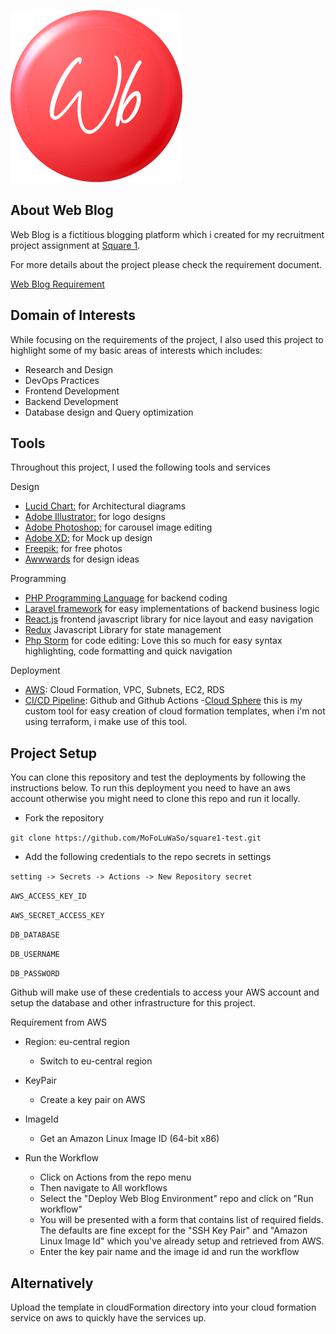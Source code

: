 ![Web Blog logo](./public/images//logo/webblog_logo.png "Web Blog logo")
## About Web Blog

Web Blog is a fictitious blogging platform which i created for my recruitment project assignment at [Square 1](https://square1.io/).

For more details about the project please check the requirement document.

[Web Blog Requirement](https://github.com/MoFoLuWaSo/square1-test/blob/master/Square1-WebBlog%20Requirements%20Document.pdf)

## Domain of Interests
While focusing on the requirements of the project, I also used this project to highlight some of my basic areas of interests which includes:

- Research and Design
- DevOps Practices
- Frontend Development
- Backend Development
- Database design and Query optimization

## Tools

Throughout this project, I used the following tools and services

Design
- [Lucid Chart:](https://www.lucidchart.com/) for Architectural diagrams
- [Adobe Illustrator:](https://www.adobe.com/products/illustrator.html) for logo designs
- [Adobe Photoshop:](https://www.adobe.com/products/photoshop.html) for carousel image editing 
- [Adobe XD:](https://www.adobe.com/products/xd.html) for Mock up design
- [Freepik:](https://www.freepik.com) for free photos
- [Awwwards](https://www.awwwards.com) for design ideas

Programming
- [PHP Programming Language](https://php.net) for backend coding 
- [Laravel framework](https://laravel.com) for easy implementations of backend business logic
- [React.js](https://reactjs.org/) frontend javascript library for nice layout and easy navigation
- [Redux](https://redux.js.org/) Javascript Library for state management
- [Php Storm](https://www.jetbrains.com/phpstorm) for code editing: Love this so much for easy syntax highlighting, code formatting and quick navigation

Deployment 
- [AWS](https://aws.amazon.com): Cloud Formation, VPC, Subnets, EC2, RDS
- [CI/CD Pipeline](https://github.com): Github and Github Actions
-[Cloud Sphere](https://github.com/MoFoLuWaSo/CloudSphere) this is my custom tool for easy creation of cloud formation templates, when i'm not using terraform, i make use of this tool.


 ## Project Setup 
 
 You can clone this repository and test the deployments by following the instructions below.
 To run this deployment you need to have an aws account otherwise you might need to clone this
 repo and run it locally.
 
- Fork the repository 

`git clone https://github.com/MoFoLuWaSo/square1-test.git`

- Add the following credentials to the repo secrets in settings

`setting -> Secrets -> Actions -> New Repository secret`

`AWS_ACCESS_KEY_ID`

`AWS_SECRET_ACCESS_KEY`

`DB_DATABASE`

`DB_USERNAME`

`DB_PASSWORD`

 Github will make use of these credentials to access your AWS account and setup the database and other infrastructure for this project.
 
 Requirement from AWS
 - Region: eu-central region
    - Switch to eu-central region
 - KeyPair 
    - Create a key pair on AWS 
 - ImageId
    - Get an Amazon Linux Image ID (64-bit x86)
 
 - Run the Workflow
    - Click on Actions from the repo menu
    - Then navigate to All workflows
    - Select the "Deploy Web Blog Environment" repo and click on "Run workflow"
    - You will be presented with a form that contains list of required fields. The defaults are fine except for the "SSH Key Pair" and "Amazon Linux Image Id" which you've already setup and retrieved from AWS.
    - Enter the key pair name and the image id and run the workflow
    
  ## Alternatively
  Upload the template in cloudFormation directory into your cloud formation service on aws to quickly have the services up.
